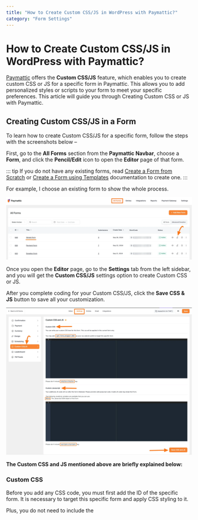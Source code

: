 ```yaml
---
title: "How to Create Custom CSS/JS in WordPress with Paymattic?"
category: "Form Settings"
---
```


# How to Create Custom CSS/JS in WordPress with Paymattic?

[Paymattic](https://paymattic.com/) offers the **Custom CSS/JS** feature, which enables you to create custom CSS or JS for a specific form in Paymattic. This allows you to add personalized styles or scripts to your form to meet your specific preferences. This article will guide you through Creating Custom CSS or JS with Paymattic.

## Creating Custom CSS/JS in a Form

To learn how to create Custom CSS/JS for a specific form, follow the steps with the screenshots below –

First, go to the **All Forms** section from the **Paymattic Navbar**, choose a **Form**, and click the **Pencil/Edit** icon to open the **Editor** page of that form.

::: tip
If you do not have any existing forms, read [Create a Form from Scratch](../form-editor/how-to-create-a-form-from-scratch-with-paymattic.md) or [Create a Form using Templates](../form-editor/simple-form-templates.md) documentation to create one.
:::

For example, I choose an existing form to show the whole process.

![Opening a form to edit in Paymattic](../public/images/form-settings/how-to-create-custom-css-js-in-wordpress-with-paymattic/1.-Open-desired-form-5-scaled.webp)

Once you open the **Editor** page, go to the **Settings** tab from the left sidebar, and you will get the **Custom CSS/JS** settings option to create Custom CSS or JS.

After you complete coding for your Custom CSS/JS, click the **Save CSS & JS** button to save all your customization.

![Custom CSS/JS settings in form editor](../public/images/form-settings/how-to-create-custom-css-js-in-wordpress-with-paymattic/2.-Settings-tab-and-Custom-CSSJS-option-scaled.webp)

**The Custom CSS and JS mentioned above are briefly explained below:**

### Custom CSS

Before you add any CSS code, you must first add the ID of the specific form. It is necessary to target this specific form and apply CSS styling to it.

Plus, you do not need to include the **<style>/<style>** tag in the Custom CSS panel.

### Custom Javascript (JS)

You can write javascript or jQuery in the custom JS panel. Your additional JS code will run after the form is initialized.

You do not need to include the **<script> </script>** tag in the Custom JS panel.

::: warning
Please write valid **JavaScript** code. Invalid JS code may break the Form. You can use the JavaScript variable **$form** to define the JavaScript DOM object of the form.
:::

This is the simple process of adding Custom CSS/JS to any Paymattic Forms!
If you have any further questions, concerns, or suggestions, please do not hesitate to contact our [@support team](https://wpmanageninja.com/support-tickets/). Thank you.